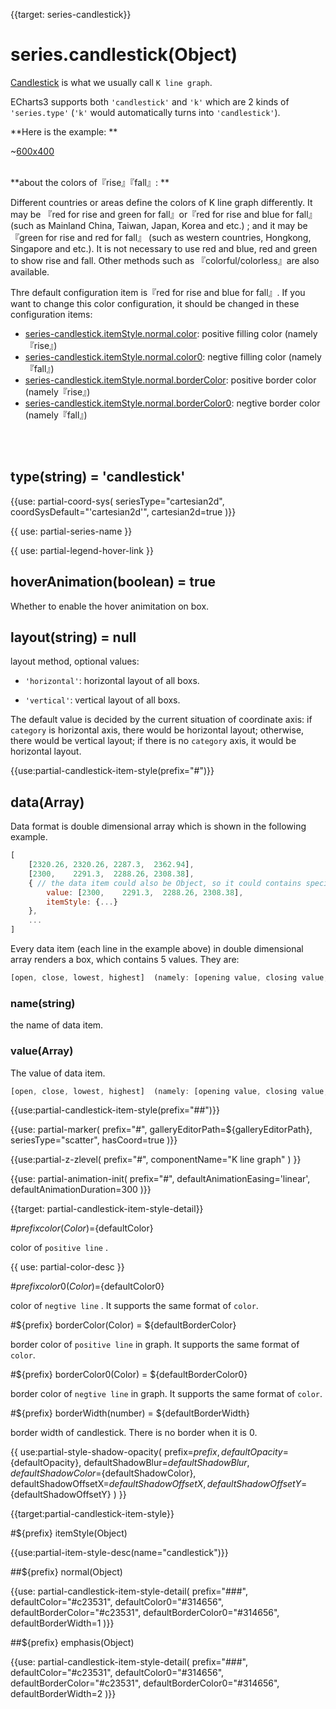 
{{target: series-candlestick}}

# series.candlestick(Object)

[Candlestick](https://en.wikipedia.org/wiki/Candlestick_chart) is what we usually call `K line graph`.

ECharts3  supports both `'candlestick'` and `'k'` which are 2 kinds of `'series.type'` (`'k'` would automatically turns into `'candlestick'`).

**Here is the example: **

~[600x400](${galleryViewPath}candlestick-sh&edit=1&reset=1)


<br>
**about the colors of『rise』『fall』: **

Different countries or areas define the colors of K line graph differently. It may be 『red for rise and green for fall』or『red for rise and blue for fall』 (such as Mainland China, Taiwan, Japan, Korea and etc.) ; and it may be 『green for rise and red for fall』 (such as western countries, Hongkong, Singapore and etc.). It is not necessary to use red and blue, red and green to show rise and fall. Other methods such as 『colorful/colorless』are also available.


Thre default configuration item is『red for rise and blue for fall』. If you want to change this color configuration, it should be changed in these configuration items:

+ [series-candlestick.itemStyle.normal.color](~series-candlestick.itemStyle.normal.color): positive filling color (namely『rise』)
+ [series-candlestick.itemStyle.normal.color0](~series-candlestick.itemStyle.normal.color0): negtive filling color (namely『fall』)
+ [series-candlestick.itemStyle.normal.borderColor](~series-candlestick.itemStyle.normal.borderColor): positive border color (namely『rise』)
+ [series-candlestick.itemStyle.normal.borderColor0](series-candlestick.itemStyle.normal.borderColor0): negtive border color (namely『fall』)


<br>
<br>

## type(string) = 'candlestick'

{{use: partial-coord-sys(
    seriesType="cartesian2d",
    coordSysDefault="'cartesian2d'",
    cartesian2d=true
)}}

{{ use: partial-series-name }}

{{ use: partial-legend-hover-link }}


## hoverAnimation(boolean) = true

Whether to enable the hover animitation on box.


## layout(string) = null

layout method, optional values:

+ `'horizontal'`: horizontal layout of all boxs.

+ `'vertical'`: vertical layout of all boxs.

The default value is decided by the current situation of coordinate axis: if `category` is horizontal axis, there would be horizontal layout; otherwise, there would be vertical layout; if there is no `category` axis, it would be horizontal layout.



{{use:partial-candlestick-item-style(prefix="#")}}


## data(Array)

Data format is double dimensional array which is shown in the following example.

```javascript
[
    [2320.26, 2320.26, 2287.3,  2362.94],
    [2300,    2291.3,  2288.26, 2308.38],
    { // the data item could also be Object, so it could contains special setting values for this data item.
        value: [2300,    2291.3,  2288.26, 2308.38],
        itemStyle: {...}
    },
    ...
]
```

Every data item (each line in the example above)  in double dimensional array renders a box, which contains 5 values. They are:

```javascript
[open, close, lowest, highest]  (namely: [opening value, closing value, lowest value, highest value])
```

### name(string)

the name of data item.

### value(Array)

The value of data item.


```javascript
[open, close, lowest, highest]  (namely: [opening value, closing value, lowest value, highest value])
```


{{use:partial-candlestick-item-style(prefix="##")}}



{{use: partial-marker(
    prefix="#",
    galleryEditorPath=${galleryEditorPath},
    seriesType="scatter",
    hasCoord=true
)}}

{{use:partial-z-zlevel(
    prefix="#",
    componentName="K line graph"
) }}

{{use: partial-animation-init(
    prefix="#",
    defaultAnimationEasing='linear',
    defaultAnimationDuration=300
)}}







{{target: partial-candlestick-item-style-detail}}

#${prefix} color(Color)=${defaultColor}

color of `positive line` .

{{ use: partial-color-desc }}

#${prefix} color0(Color)=${defaultColor0}

color of `negtive line` . It supports the same format of `color`.


#${prefix} borderColor(Color) = ${defaultBorderColor}

border color of `positive line` in graph.  It supports the same format of `color`.


#${prefix} borderColor0(Color) = ${defaultBorderColor0}

border color of `negtive line` in graph.  It supports the same format of `color`.


#${prefix} borderWidth(number) = ${defaultBorderWidth}

border width of candlestick. There is no border when it is 0.

{{ use:partial-style-shadow-opacity(
    prefix=${prefix},
    defaultOpacity=${defaultOpacity},
    defaultShadowBlur=${defaultShadowBlur},
    defaultShadowColor=${defaultShadowColor},
    defaultShadowOffsetX=${defaultShadowOffsetX},
    defaultShadowOffsetY=${defaultShadowOffsetY}
) }}









{{target:partial-candlestick-item-style}}


#${prefix} itemStyle(Object)

{{use:partial-item-style-desc(name="candlestick")}}


##${prefix} normal(Object)

{{use: partial-candlestick-item-style-detail(
    prefix="###",
    defaultColor="#c23531",
    defaultColor0="#314656",
    defaultBorderColor="#c23531",
    defaultBorderColor0="#314656",
    defaultBorderWidth=1
)}}

##${prefix} emphasis(Object)

{{use: partial-candlestick-item-style-detail(
    prefix="###",
    defaultColor="#c23531",
    defaultColor0="#314656",
    defaultBorderColor="#c23531",
    defaultBorderColor0="#314656",
    defaultBorderWidth=2
)}}

